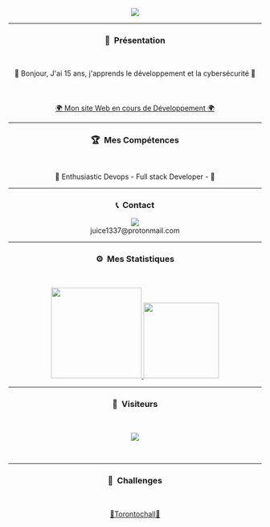 
<p align = "center">
<img src="https://cdn.discordapp.com/attachments/858079470169489440/859860365054312458/74fabe0ac2588f7f052170708b5136b8.gif">
</p>

-----
### <p align="center">🧠 &nbsp;Présentation</p>
<br>
<p align="center">
  🙂 Bonjour, J'ai 15 ans, j'apprends le développement et la cybersécurité 🙂
  <br>
  <br>
  <br>
  <br>
  <a href="https://frenetik.000webhostapp.com/">🌍 Mon site Web en cours de Développement 🌍</a>
  <br>
</p>

-----
### <p align="center">🏆 &nbsp;Mes Compétences</p>
<br>
<p align="center">
  🐍 Enthusiastic Devops - Full stack Developer - 🐍
  <br>
</p>

-----
### <p align="center">📞 &nbsp;Contact</p>
<p align="center">
  <img src="https://discord.c99.nl/widget/theme-2/852993373710450768.png">
  <br>
  juice1337@protonmail.com
</p>


-----
### <p align="center">⚙️ &nbsp;Mes Statistiques</p>
<br>
<p align="center">
<a href="https://github.com/Negr170">
  <img height="180em" src="https://github-readme-stats-eight-theta.vercel.app/api?username=negr170&show_icons=true&theme=react&include_all_commits=true&locale=fr"/>
  <img height="150em" src="https://github-readme-stats-eight-theta.vercel.app/api/top-langs/?username=negr170&layout=compact&langs_count=8&theme=react&locale=fr"/>
</a>
  
</p>

-----

### <p align="center">👀 &nbsp;Visiteurs</p>
<br>
<p align="center">
  <img src="https://profile-counter.glitch.me/negr170/count.svg" />
</p>
<br>

-----


### <p align="center">🚩 &nbsp;Challenges</p>
<br>
<p align="center">
  <a href="https://torontochall.ddns.net/">🚧Torontochall🚧</a>
  </p>
  <br>
